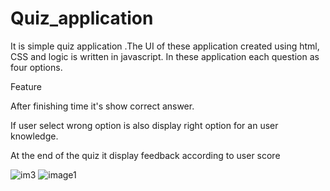 # Quiz_application

It is simple quiz application .The UI of these application created using html, CSS and logic is written 
in javascript. In these application each question as four options.

Feature


 After finishing time it's show correct answer.
 
 
 If user select wrong option is also display right option for an user knowledge. 
 
 At the end of the quiz it display feedback according to user score


![im3](https://user-images.githubusercontent.com/120906462/232099991-23bdf67c-2a9b-44a1-abb7-bb0af4080dd3.png)
![image1](https://user-images.githubusercontent.com/120906462/232100120-0b953236-15e2-4494-8ade-7b8593f9e05a.png)


